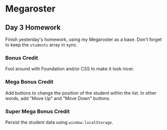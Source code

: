 # Megaroster

## Day 3 Homework

Finish yesterday's homework, using my Megaroster as a base. Don't forget to keep the `students` array in sync.

### Bonus Credit

Fool around with Foundation and/or CSS to make it look nicer.

### Mega Bonus Credit

Add buttons to change the position of the student within the list. In other words, add "Move Up" and "Move Down" buttons.

### Super Mega Bonus Credit


Persist the student data using `window.localStorage`.
